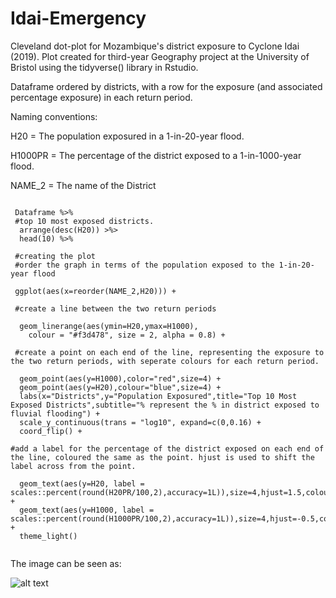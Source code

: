 # Idai-Emergency
Cleveland dot-plot for Mozambique's district exposure to Cyclone Idai (2019).
Plot created for third-year Geography project at the University of Bristol using the tidyverse() library in Rstudio. 

Dataframe ordered by districts, with a row for the exposure (and associated percentage exposure) in each return period.

Naming conventions: 

H20 = The population exposured in a 1-in-20-year flood.

H1000PR = The percentage of the district exposed to a 1-in-1000-year flood. 

NAME_2 = The name of the District 

```{r}

 Dataframe %>% 
 #top 10 most exposed districts.
  arrange(desc(H20)) >%>
  head(10) %>%
  
 #creating the plot
 #order the graph in terms of the population exposed to the 1-in-20-year flood
 
 ggplot(aes(x=reorder(NAME_2,H20))) + 
 
 #create a line between the two return periods
 
  geom_linerange(aes(ymin=H20,ymax=H1000), 
    colour = "#f3d478", size = 2, alpha = 0.8) +
    
 #create a point on each end of the line, representing the exposure to the two return periods, with seperate colours for each return period.
 
  geom_point(aes(y=H1000),color="red",size=4) +
  geom_point(aes(y=H20),colour="blue",size=4) +
  labs(x="Districts",y="Population Exposured",title="Top 10 Most Exposed Districts",subtitle="% represent the % in district exposed to fluvial flooding") + 
  scale_y_continuous(trans = "log10", expand=c(0,0.16) +
  coord_flip() +
  
#add a label for the percentage of the district exposed on each end of the line, coloured the same as the point. hjust is used to shift the label across from the point.

  geom_text(aes(y=H20, label = scales::percent(round(H20PR/100,2),accuracy=1L)),size=4,hjust=1.5,colour="blue",fontface="bold") + 
  geom_text(aes(y=H1000, label = scales::percent(round(H1000PR/100,2),accuracy=1L)),size=4,hjust=-0.5,colour="red") +
  theme_light()
  
```

The image can be seen as:

![alt text](https://github.com/[EJPullen]/[Idai-Emergency]/blob/[markdowngraph]/image.jpg?raw=true)


